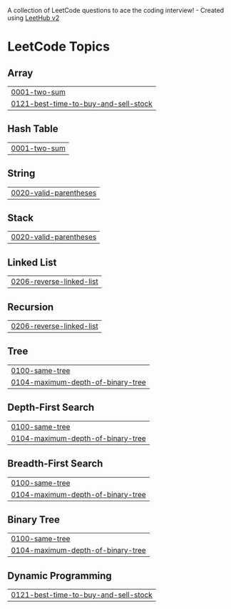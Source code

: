 A collection of LeetCode questions to ace the coding interview! - Created using [LeetHub v2](https://github.com/arunbhardwaj/LeetHub-2.0)
<!---LeetCode Topics Start-->
# LeetCode Topics
## Array
|  |
| ------- |
| [0001-two-sum](https://github.com/remicku/leetcode/tree/master/0001-two-sum) |
| [0121-best-time-to-buy-and-sell-stock](https://github.com/remicku/leetcode/tree/master/0121-best-time-to-buy-and-sell-stock) |
## Hash Table
|  |
| ------- |
| [0001-two-sum](https://github.com/remicku/leetcode/tree/master/0001-two-sum) |
## String
|  |
| ------- |
| [0020-valid-parentheses](https://github.com/remicku/leetcode/tree/master/0020-valid-parentheses) |
## Stack
|  |
| ------- |
| [0020-valid-parentheses](https://github.com/remicku/leetcode/tree/master/0020-valid-parentheses) |
## Linked List
|  |
| ------- |
| [0206-reverse-linked-list](https://github.com/remicku/leetcode/tree/master/0206-reverse-linked-list) |
## Recursion
|  |
| ------- |
| [0206-reverse-linked-list](https://github.com/remicku/leetcode/tree/master/0206-reverse-linked-list) |
## Tree
|  |
| ------- |
| [0100-same-tree](https://github.com/remicku/leetcode/tree/master/0100-same-tree) |
| [0104-maximum-depth-of-binary-tree](https://github.com/remicku/leetcode/tree/master/0104-maximum-depth-of-binary-tree) |
## Depth-First Search
|  |
| ------- |
| [0100-same-tree](https://github.com/remicku/leetcode/tree/master/0100-same-tree) |
| [0104-maximum-depth-of-binary-tree](https://github.com/remicku/leetcode/tree/master/0104-maximum-depth-of-binary-tree) |
## Breadth-First Search
|  |
| ------- |
| [0100-same-tree](https://github.com/remicku/leetcode/tree/master/0100-same-tree) |
| [0104-maximum-depth-of-binary-tree](https://github.com/remicku/leetcode/tree/master/0104-maximum-depth-of-binary-tree) |
## Binary Tree
|  |
| ------- |
| [0100-same-tree](https://github.com/remicku/leetcode/tree/master/0100-same-tree) |
| [0104-maximum-depth-of-binary-tree](https://github.com/remicku/leetcode/tree/master/0104-maximum-depth-of-binary-tree) |
## Dynamic Programming
|  |
| ------- |
| [0121-best-time-to-buy-and-sell-stock](https://github.com/remicku/leetcode/tree/master/0121-best-time-to-buy-and-sell-stock) |
<!---LeetCode Topics End-->